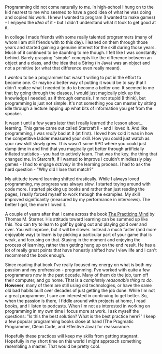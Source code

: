 <!--META--
author: Sean K Smith
created: 2019-05-17T01:26:37Z
edited: 2019-05-17T01:26:37Z
title: Active Learning
subtitle: becomming a better programmer when osmosis is not enough
tags:
  - learning
--END-->
Programming did not come naturally to me. In high-school I hung on to the kid nearest to me who seemed to have a good idea of what he was doing and copied his work. I knew I wanted to program (I wanted to make games) - I enjoyed the *idea* of it - but I didn't understand what it took to get good at it.
<!--BREAK-->
In college I made friends with some really talented programmers (many of whom I am still friends with to this day). I leaned on them through those years and started gaining a genuine interest for the skill during those years. Much of it continued to be daunting to me though. I felt like I was constantly behind. Barely grasping "simple" concepts like the difference between an object and a class, and the idea that a String (in Java) was an object and not a primitive (or what that difference even really meant).

I *wanted* to be a programmer but wasn't willing to put in the effort to become one. Or maybe a better way of putting it would be to say that I didn't realize what I needed to do to become a better one. It seemed to me that by going through the classes, I would just magically pick up the knowledge I needed, as if through osmosis. I'm not stupid (I think), but programming is just not simple. It's not something you can master by sitting idle through a lecture lapping up what bits of information you get from the speaker.

It wasn't until a few years later that I really learned the lesson about... learning. This game came out called Starcraft II - and I loved it. And like programming, I was *really* bad at it (at first). I loved how cold it was in how the competitive ladder measured your skill. How you could just watch as your raw skill slowly grew. This wasn't some RPG where you could just dump time in and find that you magically got better through artificially inflated statistics - you had to actively learn. That was the key, the thing that changed me. In Starcraft, if I wanted to improve I couldn't mindlessly play games - I had to engage *actively* in the learning process. I had to ask the hard question - "Why did I lose that match?"

My attitude toward learning shifted drastically. While I always loved programming, my progress was always slow. I started toying around with code more. I started picking up books and rather than just reading the pages, I really forced myself to work through the examples. My skill improved significantly (measured by my performance in interviews). The better I got, the more I loved it.

A couple of years after that I came across the book [The Practicing Mind](https://www.amazon.com/gp/product/1608680908/ref=ppx_yo_dt_b_search_asin_title?ie=UTF8&psc=1) by Thomas M. Sterner. His attitude toward learning can be summed up like this. You can try to learn to golf by going out and playing gold over and over. You will improve, but it will be slower. Instead a much faster (and more enjoyable way) to learn is by picking a particular part of your game that is weak, and focusing on that. Staying in the moment and enjoying the process of learning, rather than getting hung up on the end result. He has a lot of really great points that have honestly shifted how I view life and I can't recommend the book enough.

Since reading that book I've really focused my energy on what is both my passion and my profression - programming. I've worked with quite a few programmers now in the past decade. Many of them do the job, turn off their computer, and go home. That is a *completely reasonable thing to do*. **However**, many of them are still using old technologies, or have the same old bad habits built over decades of just getting the job done. While I'm not a great programmer, I sure am interested in continuing to get better. So, when the passion is there, I fiddle around with projects at home, I read books, and I listen to podcasts. When I'm not as interested in working on programming in my own time I focus more at work. I ask myself the questions: "Is this the best solution? What is the best practice here?" I keep a few popular programming books close at hand (The Pragmatic Programmer, Clean Code, and Effective Java) for reassurance.

Hopefully these practices will keep my skills from getting stagnant. Hopefully in my short time on this world I might approach something resembling a master. That would be pretty cool.